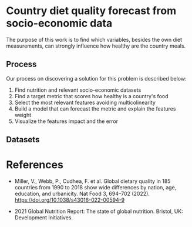 # Country diet quality forecast from socio-economic data
The purpose of this work is to find which variables, besides the own diet measurements, can strongly influence how healthy are the country meals.

## Process
Our process on discovering a solution for this problem is described below:

1. Find nutrition and relevant socio-economic datasets
2. Find a target metric that scores how healthy is a country's food
3. Select the most relevant features avoiding multicolinearity
4. Build a model that can forecast the metric and explain the features weight
5. Visualize the features impact and the error

## Datasets



# References

- Miller, V., Webb, P., Cudhea, F. et al. Global dietary quality in 185 countries from 1990 to 2018 show wide differences by nation, age, education, and urbanicity. Nat Food 3, 694–702 (2022). https://doi.org/10.1038/s43016-022-00594-9

- 2021 Global Nutrition Report: The state of global nutrition. Bristol, UK: Development Initiatives.
